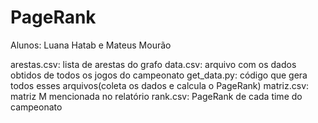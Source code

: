 # PageRank
Alunos: Luana Hatab e Mateus Mourão

arestas.csv: lista de arestas do grafo
data.csv: arquivo com os dados obtidos de todos os jogos do campeonato
get_data.py: código que gera todos esses arquivos(coleta os dados e calcula o PageRank)
matriz.csv: matriz M mencionada no relatório
rank.csv: PageRank de cada time do campeonato
